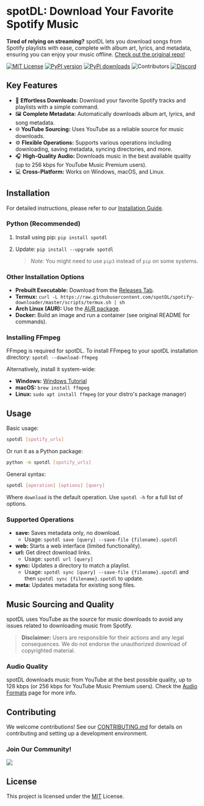# spotDL: Download Your Favorite Spotify Music

**Tired of relying on streaming?** spotDL lets you download songs from Spotify playlists with ease, complete with album art, lyrics, and metadata, ensuring you can enjoy your music offline. [Check out the original repo!](https://github.com/spotDL/spotify-downloader)

[![MIT License](https://img.shields.io/github/license/spotdl/spotify-downloader?color=44CC11&style=flat-square)](https://github.com/spotDL/spotify-downloader/blob/master/LICENSE)
[![PyPI version](https://img.shields.io/pypi/pyversions/spotDL?color=%2344CC11&style=flat-square)](https://pypi.org/project/spotdl/)
[![PyPi downloads](https://img.shields.io/pypi/dw/spotDL?label=downloads@pypi&color=344CC11&style=flat-square)](https://pypi.org/project/spotdl/)
![Contributors](https://img.shields.io/github/contributors/spotDL/spotify-downloader?style=flat-square)
[![Discord](https://img.shields.io/discord/771628785447337985?label=discord&logo=discord&style=flat-square)](https://discord.gg/xCa23pwJWY)

## Key Features

*   🎵 **Effortless Downloads:** Download your favorite Spotify tracks and playlists with a simple command.
*   🖼️ **Complete Metadata:** Automatically downloads album art, lyrics, and song metadata.
*   🌐 **YouTube Sourcing:** Uses YouTube as a reliable source for music downloads.
*   ⚙️ **Flexible Operations:** Supports various operations including downloading, saving metadata, syncing directories, and more.
*   🎧 **High-Quality Audio:** Downloads music in the best available quality (up to 256 kbps for YouTube Music Premium users).
*   💻 **Cross-Platform:** Works on Windows, macOS, and Linux.

## Installation

For detailed instructions, please refer to our [Installation Guide](https://spotdl.readthedocs.io/en/latest/installation.html).

### Python (Recommended)

1.  Install using pip: `pip install spotdl`
2.  Update: `pip install --upgrade spotdl`

    > *Note:* You might need to use `pip3` instead of `pip` on some systems.

### Other Installation Options

*   **Prebuilt Executable:** Download from the [Releases Tab](https://github.com/spotDL/spotify-downloader/releases).
*   **Termux:** `curl -L https://raw.githubusercontent.com/spotDL/spotify-downloader/master/scripts/termux.sh | sh`
*   **Arch Linux (AUR):**  Use the [AUR package](https://aur.archlinux.org/packages/spotdl/).
*   **Docker:** Build an image and run a container (see original README for commands).

### Installing FFmpeg

FFmpeg is required for spotDL. To install FFmpeg to your spotDL installation directory: `spotdl --download-ffmpeg`

Alternatively, install it system-wide:

*   **Windows:** [Windows Tutorial](https://windowsloop.com/install-ffmpeg-windows-10/)
*   **macOS:** `brew install ffmpeg`
*   **Linux:** `sudo apt install ffmpeg` (or your distro's package manager)

## Usage

Basic usage:

```bash
spotdl [spotify_urls]
```

Or run it as a Python package:

```bash
python -m spotdl [spotify_urls]
```

General syntax:

```bash
spotdl [operation] [options] [query]
```

Where `download` is the default operation. Use `spotdl -h` for a full list of options.

### Supported Operations

*   **save:** Saves metadata only, no download.
    *   Usage: `spotdl save [query] --save-file {filename}.spotdl`
*   **web:** Starts a web interface (limited functionality).
*   **url:** Get direct download links.
    *   Usage: `spotdl url [query]`
*   **sync:** Updates a directory to match a playlist.
    *   Usage: `spotdl sync [query] --save-file {filename}.spotdl` and then `spotdl sync {filename}.spotdl` to update.
*   **meta:** Updates metadata for existing song files.

## Music Sourcing and Quality

spotDL uses YouTube as the source for music downloads to avoid any issues related to downloading music from Spotify.

> **Disclaimer:** Users are responsible for their actions and any legal consequences. We do not endorse the unauthorized download of copyrighted material.

### Audio Quality

spotDL downloads music from YouTube at the best possible quality, up to 128 kbps (or 256 kbps for YouTube Music Premium users).
Check the [Audio Formats](docs/usage.md#audio-formats-and-quality) page for more info.

## Contributing

We welcome contributions! See our [CONTRIBUTING.md](docs/CONTRIBUTING.md) for details on contributing and setting up a development environment.

### Join Our Community!

<a href="https://github.com/spotDL/spotify-downloader/graphs/contributors">
  <img class="dark-light" src="https://contrib.rocks/image?repo=spotDL/spotify-downloader&anon=0&columns=25&max=100&r=true" />
</a>

## License

This project is licensed under the [MIT](/LICENSE) License.